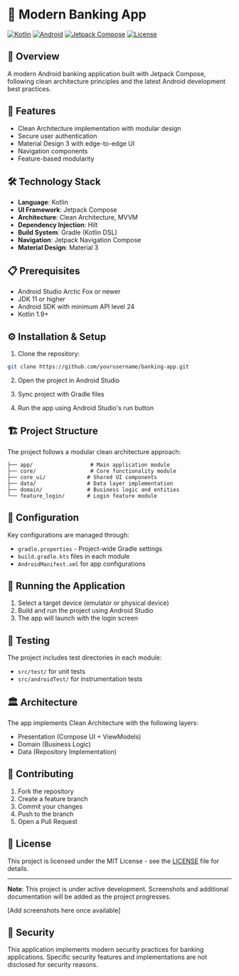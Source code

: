 # 🏦 Modern Banking App

[![Kotlin](https://img.shields.io/badge/Kotlin-1.9-purple.svg)](https://kotlinlang.org/)
[![Android](https://img.shields.io/badge/Android-API%2024+-green.svg)](https://developer.android.com/about)
[![Jetpack Compose](https://img.shields.io/badge/Jetpack%20Compose-Latest-blue.svg)](https://developer.android.com/jetpack/compose)
[![License](https://img.shields.io/badge/License-MIT-yellow.svg)](LICENSE)

## 📱 Overview
A modern Android banking application built with Jetpack Compose, following clean architecture principles and the latest Android development best practices.

## 🚀 Features
- Clean Architecture implementation with modular design
- Secure user authentication
- Material Design 3 with edge-to-edge UI
- Navigation components
- Feature-based modularity

## 🛠️ Technology Stack
- **Language**: Kotlin
- **UI Framework**: Jetpack Compose
- **Architecture**: Clean Architecture, MVVM
- **Dependency Injection**: Hilt
- **Build System**: Gradle (Kotlin DSL)
- **Navigation**: Jetpack Navigation Compose
- **Material Design**: Material 3

## 📋 Prerequisites
- Android Studio Arctic Fox or newer
- JDK 11 or higher
- Android SDK with minimum API level 24
- Kotlin 1.9+

## ⚙️ Installation & Setup
1. Clone the repository:
```bash
git clone https://github.com/yourusername/banking-app.git
```

2. Open the project in Android Studio

3. Sync project with Gradle files

4. Run the app using Android Studio's run button

## 🏗️ Project Structure
The project follows a modular clean architecture approach:
```
├── app/                  # Main application module
├── core/                 # Core functionality module
├── core_ui/             # Shared UI components
├── data/                # Data layer implementation
├── domain/              # Business logic and entities
└── feature_login/       # Login feature module
```

## 🔧 Configuration
Key configurations are managed through:
- `gradle.properties` - Project-wide Gradle settings
- `build.gradle.kts` files in each module
- `AndroidManifest.xml` for app configurations

## 📱 Running the Application
1. Select a target device (emulator or physical device)
2. Build and run the project using Android Studio
3. The app will launch with the login screen

## 🧪 Testing
The project includes test directories in each module:
- `src/test/` for unit tests
- `src/androidTest/` for instrumentation tests

## 🏛️ Architecture
The app implements Clean Architecture with the following layers:
- Presentation (Compose UI + ViewModels)
- Domain (Business Logic)
- Data (Repository Implementation)

## 🤝 Contributing
1. Fork the repository
2. Create a feature branch
3. Commit your changes
4. Push to the branch
5. Open a Pull Request

## 📄 License
This project is licensed under the MIT License - see the [LICENSE](LICENSE) file for details.

---

**Note**: This project is under active development. Screenshots and additional documentation will be added as the project progresses.

[Add screenshots here once available]

## 🔐 Security
This application implements modern security practices for banking applications. Specific security features and implementations are not disclosed for security reasons.
